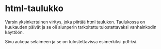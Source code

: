 # html-taulukko
Varsin yksinkertainen viritys, joka piirtää html taulukon. 
Taulukossa on kuukauden päivät ja se oli alunperin tarkoitettu tulostettavaksi vanhainkodin käyttöön.

Sivu aukeaa selaimeen ja se on tulostettavissa esimerkiksi pdf:ksi.
